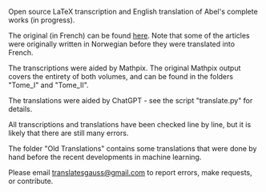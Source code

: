 Open source LaTeX transcription and English translation of Abel's complete works (in progress).  

The original (in French) can be found <a href="https://archive.org/details/117742591">here</a>.  Note that some of the articles were originally written in Norwegian before they were translated into French.

The transcriptions were aided by Mathpix.  The original Mathpix output covers the entirety of both volumes, and can be found in the folders "Tome_I" and "Tome_II".  

The translations were aided by ChatGPT - see the script "translate.py" for details.  

All transcriptions and translations have been checked line by line, but it is likely that there are still many errors.

The folder "Old Translations" contains some translations that were done by hand before the recent developments in machine learning.

Please email translatesgauss@gmail.com to report errors, make requests, or contribute. 


 

